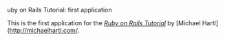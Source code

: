 uby on Rails Tutorial: first application

This is the first application for the
[*Ruby on Rails Tutorial*](http://railstutorial.org/)
by [Michael Hartl](http://michaelhartl.com/.
